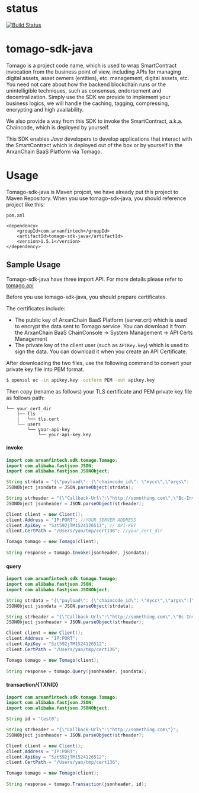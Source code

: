 # status
[![Build Status](https://travis-ci.org/arxanchain/tomago-sdk-java.svg?branch=master)](https://travis-ci.org/arxanchain/tomago-sdk-java)

# tomago-sdk-java

Tomago is a project code name, which is used to wrap SmartContract invocation
from the business point of view, including APIs for managing digital assets,
asset owners (entities), etc. management, digital assets, etc. You need not
care about how the backend blockchain runs or the unintelligible techniques,
such as consensus, endorsement and decentralization. Simply use the SDK we
provide to implement your business logics, we will handle the caching, tagging,
compressing, encrypting and high availability.

We also provide a way from this SDK to invoke the SmartContract, a.k.a.
Chaincode, which is deployed by yourself.

This SDK enables *Java* developers to develop applications that interact with the
SmartContract which is deployed out of the box or by yourself in the ArxanChain
BaaS Platform via Tomago.

# Usage
Tomago-sdk-java is Maven projcet, we have already put this project to Maven Repository.
When you use tomago-sdk-java, you should reference project like this:

```pom.xml```

```
<dependency>
    <groupId>com.arxanfintech</groupId>
    <artifactId>tomago-sdk-java</artifactId>
    <version>1.5.1</version>
</dependency>
```

## Sample Usage
Tomago-sdk-java have three import API. For more details please refer to [tomago api](http://www.arxanfintech.com/infocenter/html/development/mycc.html)

Before you use tomago-sdk-java, you should prepare certificates.

The certificates include:

* The public key of ArxanChain BaaS Platform (server.crt) which is used to
  encrypt the data sent to Tomago service. You can download it from the
  ArxanChain BaaS ChainConsole -> System Management -> API Certs Management
* The private key of the client user (such as `APIKey.key`) which is used to sign the
  data. You can download it when you create an API Certificate.

After downloading the two files, use the following command to convert your private key file into PEM format.

```sh
$ openssl ec -in apikey.key -outform PEM -out apikey.key
```

Then copy (rename as follows) your TLS certificate and PEM private key file as follows path:

```
└── your_cert_dir
    ├── tls
    |   └── tls.cert
    └── users
        └── your-api-key
            └── your-api-key.key
```

#### invoke
```java
import com.arxanfintech.sdk.tomago.Tomago;
import com.alibaba.fastjson.JSON;
import com.alibaba.fastjson.JSONObject;

String strdata = "{\"payload\": {\"chaincode_id\": \"mycc\",\"args\": [\"invoke\", \"a\", \"b\", \"1\"]} }";
JSONObject jsondata = JSON.parseObject(strdata);

String strheader = "{\"Callback-Url\":\"http://something.com\",\"Bc-Invoke-Mode\":\"sync\"}";
JSONObject jsonheader = JSON.parseObject(strheader);

Client client = new Client();
client.Address = "IP:PORT"; //YOUR SERVER ADDRESS
client.ApiKey = "5zt592jTM1524126512"; // API-KEY
client.CertPath = "/Users/yan/tmp/cert136"; //your_cert_dir

Tomago tomago = new Tomago(client);
       
String response = tomago.Invoke(jsonheader, jsondata);    
```

#### query
```java
import com.arxanfintech.sdk.tomago.Tomago;
import com.alibaba.fastjson.JSON;
import com.alibaba.fastjson.JSONObject;

String strdata = "{\"payload\": {\"chaincode_id\": \"mycc\",\"args\":[\"query\", \"a\"]} }";
JSONObject jsondata = JSON.parseObject(strdata);

String strheader = "{\"Callback-Url\":\"http://something.com\",\"Bc-Invoke-Mode\":\"sync\"}";
JSONObject jsonheader = JSON.parseObject(strheader);

Client client = new Client();
client.Address = "IP:PORT";
client.ApiKey = "5zt592jTM1524126512";
client.CertPath = "/Users/yan/tmp/cert136";

Tomago tomago = new Tomago(client);
     
String response = tomago.Query(jsonheader, jsondata); 
```

#### transaction/{TXNID}
```java
import com.arxanfintech.sdk.tomago.Tomago;
import com.alibaba.fastjson.JSON;
import com.alibaba.fastjson.JSONObject;

String id = "test0";

String strheader = "{\"Callback-Url\":\"http://something.com\"}";
JSONObject jsonheader = JSON.parseObject(strheader);

Client client = new Client();
client.Address = "IP:PORT";
client.ApiKey = "5zt592jTM1524126512";
client.CertPath = "/Users/yan/tmp/cert136";

Tomago tomago = new Tomago(client);
        
String response = tomago.Transaction(jsonheader, id);

```
